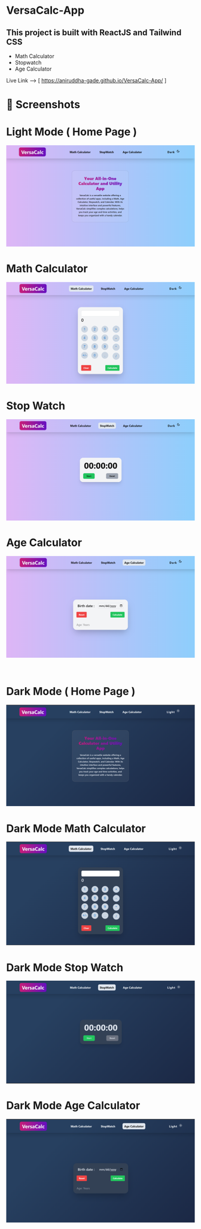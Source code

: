 # VersaCalc-App

<h2>This project is built with ReactJS and Tailwind CSS</h2>


- Math Calculator
- Stopwatch
- Age Calculator 


Live Link --> [ https://aniruddha-gade.github.io/VersaCalc-App/ ]

 # 📸 Screenshots
# Light Mode ( Home Page )
![Alt Text](https://raw.githubusercontent.com/aniruddha-gade/VersaCalc-App/main/VersaCalc%20App%20Screenshots/img1.png)

# Math Calculator
![Alt Text](https://raw.githubusercontent.com/aniruddha-gade/VersaCalc-App/main/VersaCalc%20App%20Screenshots/img2.png)

# Stop Watch
![Alt Text](https://raw.githubusercontent.com/aniruddha-gade/VersaCalc-App/main/VersaCalc%20App%20Screenshots/img3.png)

# Age Calculator
![Alt Text](https://raw.githubusercontent.com/aniruddha-gade/VersaCalc-App/main/VersaCalc%20App%20Screenshots/img4.png)

<br/>

# Dark Mode ( Home Page )
![Alt Text](https://raw.githubusercontent.com/aniruddha-gade/VersaCalc-App/main/VersaCalc%20App%20Screenshots/img5.png)

# Dark Mode Math Calculator
![Alt Text](https://raw.githubusercontent.com/aniruddha-gade/VersaCalc-App/main/VersaCalc%20App%20Screenshots/img6.png)

# Dark Mode Stop Watch
![Alt Text](https://raw.githubusercontent.com/aniruddha-gade/VersaCalc-App/main/VersaCalc%20App%20Screenshots/img7.png)

# Dark Mode Age Calculator
![Alt Text](https://raw.githubusercontent.com/aniruddha-gade/VersaCalc-App/main/VersaCalc%20App%20Screenshots/img8.png)
